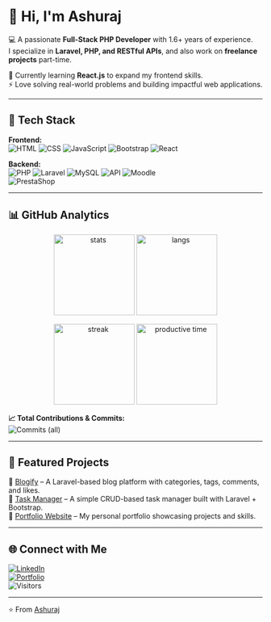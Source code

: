 # 👋 Hi, I'm Ashuraj  

💻 A passionate **Full-Stack PHP Developer** with 1.6+ years of experience.  
I specialize in **Laravel, PHP, and RESTful APIs**, and also work on **freelance projects** part-time.  

🌱 Currently learning **React.js** to expand my frontend skills.  
⚡ Love solving real-world problems and building impactful web applications.  

---

## 🚀 Tech Stack  

**Frontend:**  
![HTML](https://img.shields.io/badge/-HTML5-orange?style=flat&logo=html5) 
![CSS](https://img.shields.io/badge/-CSS3-blue?style=flat&logo=css3) 
![JavaScript](https://img.shields.io/badge/-JavaScript-yellow?style=flat&logo=javascript) 
![Bootstrap](https://img.shields.io/badge/-Bootstrap-purple?style=flat&logo=bootstrap) 
![React](https://img.shields.io/badge/-React-61DAFB?style=flat&logo=react)  

**Backend:**  
![PHP](https://img.shields.io/badge/-PHP-777BB4?style=flat&logo=php) 
![Laravel](https://img.shields.io/badge/-Laravel-red?style=flat&logo=laravel) 
![MySQL](https://img.shields.io/badge/-MySQL-blue?style=flat&logo=mysql) 
![API](https://img.shields.io/badge/-RESTful%20APIs-green?style=flat)
![Moodle](https://img.shields.io/badge/-Moodle-F98012?style=flat&logo=moodle&logoColor=white)  
![PrestaShop](https://img.shields.io/badge/-PrestaShop-DF0067?style=flat&logo=prestashop&logoColor=white)  

---

## 📊 GitHub Analytics  

<p align="center">
  <img src="https://github-readme-stats.vercel.app/api?username=AshurajSrivastav01&show_icons=true&theme=radical" alt="stats" height="160"/>  
  <img src="https://github-readme-stats.vercel.app/api/top-langs/?username=AshurajSrivastav01&layout=compact&theme=radical" alt="langs" height="160"/>  
</p>  

<p align="center">
  <img src="https://streak-stats.demolab.com?user=AshurajSrivastav01&theme=radical&hide_border=true" alt="streak" height="160"/>  
  <img src="https://github-profile-summary-cards.vercel.app/api/cards/productive-time?username=AshurajSrivastav01&theme=radical&utcOffset=5" alt="productive time" height="160"/>  
</p>  

**📈 Total Contributions & Commits:**  
![Commits (all)](https://badges.pufler.dev/commits/all/AshurajSrivastav01)

---

## 📌 Featured Projects  

🔹 [Blogify](https://github.com/AshurajSrivastav01/blogify) – A Laravel-based blog platform with categories, tags, comments, and likes.  
🔹 [Task Manager](https://github.com/AshurajSrivastav01/task-manager) – A simple CRUD-based task manager built with Laravel + Bootstrap.  
🔹 [Portfolio Website](https://github.com/AshurajSrivastav01/portfolio) – My personal portfolio showcasing projects and skills.  

---

## 🌐 Connect with Me  

[![LinkedIn](https://img.shields.io/badge/-LinkedIn-blue?style=flat&logo=linkedin)](YOUR_LINKEDIN_LINK)  
[![Portfolio](https://img.shields.io/badge/-Portfolio-black?style=flat&logo=github)](https://github.com/AshurajSrivastav01)  
![Visitors](https://komarev.com/ghpvc/?username=AshurajSrivastav01&label=Profile%20Views&color=0e75b6&style=flat)  

---

⭐️ From [Ashuraj](https://github.com/AshurajSrivastav01)
